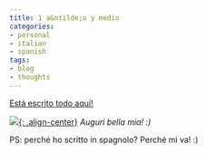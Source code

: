 ```yaml
---
title: 1 a&ntilde;o y medio
categories:
- personal
- italian
- spanish
tags:
- blog
- thoughts
---
```

[Está escrito todo aquí!](http://solomiri.blogspot.com/2008/10/un-anno-e-mezzo.html
                          "http://solomiri.blogspot.com/2008/10/un-anno-e-mezzo.html" )

[![]({{site.url}}/images/redrose.jpg){: .align-center}]({{site.url}}/images/redrose.jpg)
_Auguri bella mia! :)_

PS: perché ho scritto in spagnolo? Perché mi va! :)

